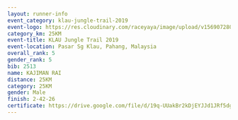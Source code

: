 ```yaml
---
layout: runner-info 
event_category: klau-jungle-trail-2019 
event-logo: https://res.cloudinary.com/raceyaya/image/upload/v1569072808/logo/klau-image_qwwxyw.png
category_km: 25KM 
event-title: KLAU Jungle Trail 2019 
event-location: Pasar Sg Klau, Pahang, Malaysia 
overall_rank: 5
gender_rank: 5
bib: 2513
name: KAJIMAN RAI
distance: 25KM
category: 25KM
gender: Male
finish: 2-42-26
certificate: https://drive.google.com/file/d/19q-UUakBr2kDjEYJJd1JRf5dg7ps-nkx/view?usp=sharing
---
```


